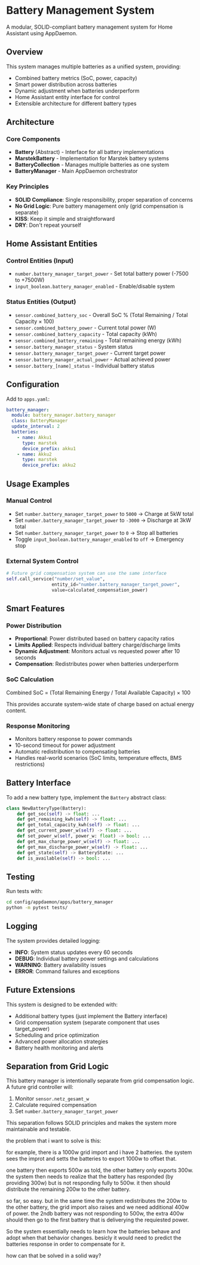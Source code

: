 # Battery Management System

A modular, SOLID-compliant battery management system for Home Assistant using AppDaemon.

## Overview

This system manages multiple batteries as a unified system, providing:
- Combined battery metrics (SoC, power, capacity)
- Smart power distribution across batteries
- Dynamic adjustment when batteries underperform
- Home Assistant entity interface for control
- Extensible architecture for different battery types

## Architecture

### Core Components

- **Battery** (Abstract) - Interface for all battery implementations
- **MarstekBattery** - Implementation for Marstek battery systems
- **BatteryCollection** - Manages multiple batteries as one system
- **BatteryManager** - Main AppDaemon orchestrator

### Key Principles

- **SOLID Compliance**: Single responsibility, proper separation of concerns
- **No Grid Logic**: Pure battery management only (grid compensation is separate)
- **KISS**: Keep it simple and straightforward
- **DRY**: Don't repeat yourself

## Home Assistant Entities

### Control Entities (Input)
- `number.battery_manager_target_power` - Set total battery power (-7500 to +7500W)
- `input_boolean.battery_manager_enabled` - Enable/disable system

### Status Entities (Output)
- `sensor.combined_battery_soc` - Overall SoC % (Total Remaining / Total Capacity × 100)
- `sensor.combined_battery_power` - Current total power (W)
- `sensor.combined_battery_capacity` - Total capacity (kWh)
- `sensor.combined_battery_remaining` - Total remaining energy (kWh)
- `sensor.battery_manager_status` - System status
- `sensor.battery_manager_target_power` - Current target power
- `sensor.battery_manager_actual_power` - Actual achieved power
- `sensor.battery_[name]_status` - Individual battery status

## Configuration

Add to `apps.yaml`:

```yaml
battery_manager:
  module: battery_manager.battery_manager
  class: BatteryManager
  update_interval: 2
  batteries:
    - name: Akku1
      type: marstek
      device_prefix: akku1
    - name: Akku2
      type: marstek
      device_prefix: akku2
```

## Usage Examples

### Manual Control
- Set `number.battery_manager_target_power` to `5000` → Charge at 5kW total
- Set `number.battery_manager_target_power` to `-3000` → Discharge at 3kW total
- Set `number.battery_manager_target_power` to `0` → Stop all batteries
- Toggle `input_boolean.battery_manager_enabled` to `off` → Emergency stop

### External System Control
```python
# Future grid compensation system can use the same interface
self.call_service("number/set_value",
                 entity_id="number.battery_manager_target_power", 
                 value=calculated_compensation_power)
```

## Smart Features

### Power Distribution
- **Proportional**: Power distributed based on battery capacity ratios
- **Limits Applied**: Respects individual battery charge/discharge limits
- **Dynamic Adjustment**: Monitors actual vs requested power after 10 seconds
- **Compensation**: Redistributes power when batteries underperform

### SoC Calculation
Combined SoC = (Total Remaining Energy / Total Available Capacity) × 100

This provides accurate system-wide state of charge based on actual energy content.

### Response Monitoring
- Monitors battery response to power commands
- 10-second timeout for power adjustment
- Automatic redistribution to compensating batteries
- Handles real-world scenarios (SoC limits, temperature effects, BMS restrictions)

## Battery Interface

To add a new battery type, implement the `Battery` abstract class:

```python
class NewBatteryType(Battery):
    def get_soc(self) -> float: ...
    def get_remaining_kwh(self) -> float: ...
    def get_total_capacity_kwh(self) -> float: ...
    def get_current_power_w(self) -> float: ...
    def set_power_w(self, power_w: float) -> bool: ...
    def get_max_charge_power_w(self) -> float: ...
    def get_max_discharge_power_w(self) -> float: ...
    def get_state(self) -> BatteryState: ...
    def is_available(self) -> bool: ...
```

## Testing

Run tests with:
```bash
cd config/appdaemon/apps/battery_manager
python -m pytest tests/
```

## Logging

The system provides detailed logging:
- **INFO**: System status updates every 60 seconds
- **DEBUG**: Individual battery power settings and calculations
- **WARNING**: Battery availability issues
- **ERROR**: Command failures and exceptions

## Future Extensions

This system is designed to be extended with:
- Additional battery types (just implement the Battery interface)
- Grid compensation system (separate component that uses target_power)
- Scheduling and price optimization
- Advanced power allocation strategies
- Battery health monitoring and alerts

## Separation from Grid Logic

This battery manager is intentionally separate from grid compensation logic. A future grid controller will:
1. Monitor `sensor.netz_gesamt_w`
2. Calculate required compensation
3. Set `number.battery_manager_target_power`

This separation follows SOLID principles and makes the system more maintainable and testable.


the problem that i want to solve is this:

for example, there is a 1000w grid import and i have 2 batteries. the system sees the improt and setts the batteries to export 1000w to offset that. 

one battery then exports 500w as told, the other battery only exports 300w. the system then needs to realize that the battery has responded (by providing 300w) but is not responding fully to 500w. it then should distribute the remaining 200w to the other battery. 

so far, so easy. but in the same time the system redistributes the 200w to the other battery, the grid import also raises and we need additional 400w of power. the 2ndb battery was not responding to 500w, the extra 400w should then go to the first battery that is deliverying the requiested power.

So the system essentially needs to learn how the batteries behave and adopt when that behavior changes. besicly it would need to predict the batteries response in order to compensate for it.

how can that be solved in a solid way?